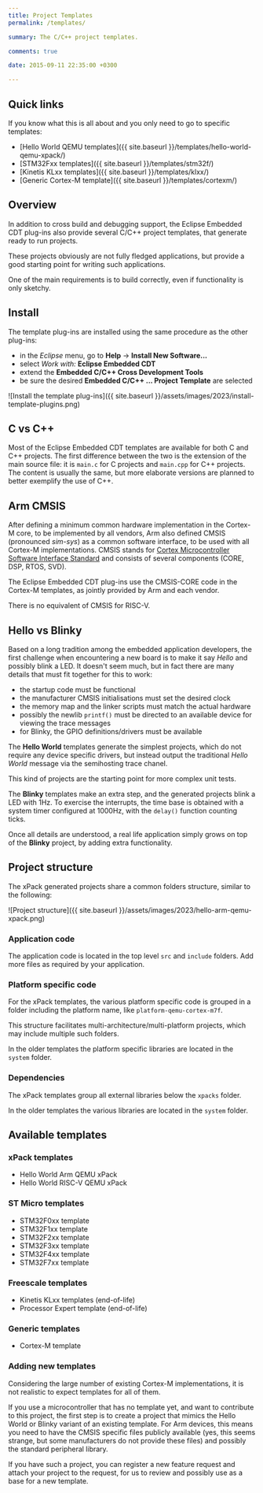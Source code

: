 ```yaml
---
title: Project Templates
permalink: /templates/

summary: The C/C++ project templates.

comments: true

date: 2015-09-11 22:35:00 +0300

---
```


## Quick links

If you know what this is all about and you only need to go to specific
templates:

- [Hello World QEMU templates]({{ site.baseurl }}/templates/hello-world-qemu-xpack/)
- [STM32Fxx templates]({{ site.baseurl }}/templates/stm32f/)
- [Kinetis KLxx templates]({{ site.baseurl }}/templates/klxx/)
- [Generic Cortex-M template]({{ site.baseurl }}/templates/cortexm/)

## Overview

In addition to cross build and debugging support, the Eclipse Embedded
CDT plug-ins also provide several C/C++ project templates, that generate
ready to run projects.

These projects obviously are not fully fledged applications, but provide a
good starting point for writing such applications.

One of the main requirements is to build correctly, even if functionality
is only sketchy.

## Install

The template plug-ins are installed using the same procedure as the other plug-ins:

- in the _Eclipse_ menu, go to **Help** → **Install New Software...**
- select _Work with:_ **Eclipse Embedded CDT**
- extend the **Embedded C/C++ Cross Development Tools**
- be sure the desired **Embedded C/C++ ... Project Template** are selected

![Install the template plug-ins]({{ site.baseurl }}/assets/images/2023/install-template-plugins.png)

## C vs C++

Most of the Eclipse Embedded CDT templates are available for both C and
C++ projects. The first difference between the two is the extension of
the main source file: it is `main.c` for C projects and `main.cpp` for
C++ projects. The content is usually the same, but more elaborate versions
are planned to better exemplify the use of C++.

## Arm CMSIS

After defining a minimum common hardware implementation in the Cortex-M core,
to be implemented by all vendors, Arm also defined CMSIS (pronounced _sim-sys_)
as a common software interface, to be used with all Cortex-M implementations.
CMSIS stands for
[Cortex Microcontroller Software Interface Standard](http://www.arm.com/products/processors/cortex-m/cortex-microcontroller-software-interface-standard.php)
and consists of several components (CORE, DSP, RTOS, SVD).

The Eclipse Embedded CDT plug-ins use the CMSIS-CORE code in the Cortex-M
templates, as jointly provided by Arm and each vendor.

There is no equivalent of CMSIS for RISC-V.

## Hello vs Blinky

Based on a long tradition among the embedded application developers, the
first challenge when encountering a new board is to make it
say _Hello_ and possibly blink a LED.
It doesn't seem much, but in fact there are many details that must fit
together for this to work:

- the startup code must be functional
- the manufacturer CMSIS initialisations must set the desired clock
- the memory map and the linker scripts must match the actual hardware
- possibly the newlib `printf()` must be directed to an available device for
viewing the trace messages
- for Blinky, the GPIO definitions/drivers must be available

The **Hello World** templates generate the simplest projects, which do not
require any device specific drivers, but instead output the traditional
_Hello World_ message via the semihosting trace chanel.

This kind of projects are the starting point for more complex unit tests.

The **Blinky** templates make an extra step, and the generated projects
blink a LED with 1Hz.
To exercise the interrupts, the time base is obtained with a system timer
configured at 1000Hz, with the `delay()` function counting ticks.

Once all details are understood, a real life application simply grows on
top of the **Blinky** project, by adding extra functionality.

## Project structure

The xPack generated projects share a common folders structure, similar to the following:

![Project structure]({{ site.baseurl }}/assets/images/2023/hello-arm-qemu-xpack.png)

### Application code

The application code is located in the top level `src` and `include` folders.
Add more files as required by your application.

### Platform specific code

For the xPack templates, the various platform specific code is grouped
in a folder including the platform name, like `platform-qemu-cortex-m7f`.

This structure facilitates multi-architecture/multi-platform projects, which
may include multiple such folders.

In the older templates the platform specific libraries are located
in the `system` folder.

### Dependencies

The xPack templates group all external libraries below the `xpacks` folder.

In the older templates the various libraries are located
in the `system` folder.

## Available templates

### xPack templates

- Hello World Arm QEMU xPack
- Hello World RISC-V QEMU xPack

### ST Micro templates

- STM32F0xx template
- STM32F1xx template
- STM32F2xx template
- STM32F3xx template
- STM32F4xx template
- STM32F7xx template

### Freescale templates

- Kinetis KLxx templates (end-of-life)
- Processor Expert template (end-of-life)

### Generic templates

- Cortex-M template

### Adding new templates

Considering the large number of existing Cortex-M implementations, it is
not realistic to expect templates for all of them.

If you use a microcontroller that has no template yet, and want to
contribute to this project, the first step is to create a project that
mimics the Hello World or Blinky variant of an existing template.
For Arm devices, this means you need
to have the CMSIS specific files publicly available (yes, this seems
strange, but some manufacturers do not provide these files) and possibly
the standard peripheral library.

If you have such a project, you can register a new feature request and
attach your project to the request, for us to review and possibly use
as a base for a new template.
